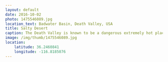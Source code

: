 ```yaml
---
layout: default
date: 2016-10-02
photo: 1475546089.jpg
location_text: Badwater Basin, Death Valley, USA
title: Salty Desert
caption: The Death Valley is known to be a dangerous extremely hot place. At the time of that picture, the temperature was 42 degrees Celsius. Even though it looks quiet it is actually hard to stay there as the wind blows very hard!
image: /img/thumb/1475546089.jpg
location:
    latitude: 36.2460841
    longitude: -116.8185076
---
```

